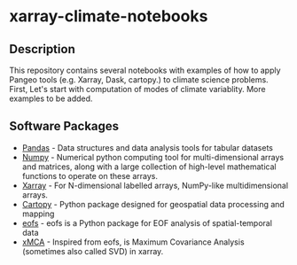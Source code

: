 # xarray-climate-notebooks

## Description


This repository contains several notebooks with examples of how to apply Pangeo tools (e.g. Xarray, Dask, cartopy.) to climate science problems. First, Let's start with computation of modes of climate variablity. More examples to be added.

## Software Packages

- [Pandas](https://pandas.pydata.org/) - Data structures and data analysis tools for tabular datasets
- [Numpy](https://numpy.org/) -  Numerical python computing tool for multi-dimensional arrays and matrices, along with a large collection of high-level mathematical functions to operate on these arrays.
- [Xarray](http://xarray.pydata.org/en/latest/) -  For N-dimensional labelled arrays, NumPy-like multidimensional arrays.
- [Cartopy](https://scitools.org.uk/cartopy/docs/latest/index.html) -  Python package designed for geospatial data processing and mapping
- [eofs](https://ajdawson.github.io/eofs/latest/index.html) - eofs is a Python package for EOF analysis of spatial-temporal data
- [xMCA](https://github.com/Yefee/xMCA) -  Inspired from eofs, is Maximum Covariance Analysis (sometimes also called SVD) in xarray.
